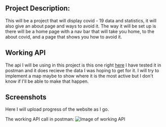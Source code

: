 ## Project Description:
This will be a project that will display covid - 19 data and statistics, it will also give an about page and ways to avoid it. 
The way it will be set up is there will be a home page with a nav bar that will take you home, to the about covid, and a page
that shows you how to avoid it.

## Working API 
The api I will be using in this project is this one right [here](https://documenter.getpostman.com/view/10808728/SzS8rjbc?version=latest#intro)
I have tested it in postman and it does recieve the data I was hoping to get for it. I will try to implement a map maybe to show where it is the most active but I don't know if I'll be able to make that happen. 

## Screenshots
Here I will upload progress of the website as I go. 


The working API call in postman: 
![Image of working API](https://i.imgur.com/fhyUhhx.png)